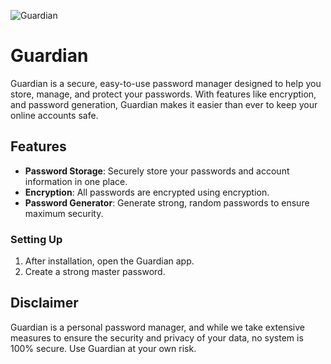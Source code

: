 ![Guardian](https://private-user-images.githubusercontent.com/146432631/428694151-38dcff0d-8a49-4d95-b869-5cb3b28096b4.png?jwt=eyJhbGciOiJIUzI1NiIsInR5cCI6IkpXVCJ9.eyJpc3MiOiJnaXRodWIuY29tIiwiYXVkIjoicmF3LmdpdGh1YnVzZXJjb250ZW50LmNvbSIsImtleSI6ImtleTUiLCJleHAiOjE3NDQ4MTU3MDAsIm5iZiI6MTc0NDgxNTQwMCwicGF0aCI6Ii8xNDY0MzI2MzEvNDI4Njk0MTUxLTM4ZGNmZjBkLThhNDktNGQ5NS1iODY5LTVjYjNiMjgwOTZiNC5wbmc_WC1BbXotQWxnb3JpdGhtPUFXUzQtSE1BQy1TSEEyNTYmWC1BbXotQ3JlZGVudGlhbD1BS0lBVkNPRFlMU0E1M1BRSzRaQSUyRjIwMjUwNDE2JTJGdXMtZWFzdC0xJTJGczMlMkZhd3M0X3JlcXVlc3QmWC1BbXotRGF0ZT0yMDI1MDQxNlQxNDU2NDBaJlgtQW16LUV4cGlyZXM9MzAwJlgtQW16LVNpZ25hdHVyZT01NmJkOTAwNmViNDRjNDhlNjgyMWUzZmRjMDhmY2VjNWI4N2I2MDEwYjlmNmZhZTAxYjk3NDZmNzcxMjJhOTMwJlgtQW16LVNpZ25lZEhlYWRlcnM9aG9zdCJ9.d1nwAxhU-PkmaQ0Bs7zRHZpe4snnrBeNws4nuhvhjR4)

# Guardian

Guardian is a secure, easy-to-use password manager designed to help you store, manage, and protect your passwords. With features like encryption, and password generation, Guardian makes it easier than ever to keep your online accounts safe.

## Features

- **Password Storage**: Securely store your passwords and account information in one place.
- **Encryption**: All passwords are encrypted using encryption.
- **Password Generator**: Generate strong, random passwords to ensure maximum security.

### Setting Up

1. After installation, open the Guardian app.
2. Create a strong master password.

## Disclaimer

Guardian is a personal password manager, and while we take extensive measures to ensure the security and privacy of your data, no system is 100% secure. Use Guardian at your own risk.

